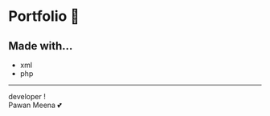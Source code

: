 # Portfolio :wine_glass:
## Made with...

-  xml
-  php
---

developer !  
Pawan Meena :two_hearts:
